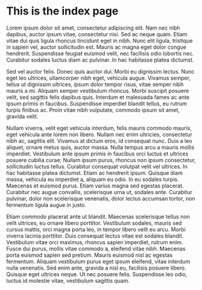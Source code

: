 # This is the index page

Lorem ipsum dolor sit amet, consectetur adipiscing elit. Nam nec nibh dapibus, auctor ipsum vitae, consectetur nisi. Sed ac neque quam. Etiam vitae dui quis ligula rhoncus tincidunt eget in nibh. Nunc elit ligula, tristique in sapien vel, auctor sollicitudin est. Mauris ac magna eget dolor congue hendrerit. Suspendisse feugiat euismod velit, nec facilisis odio lobortis nec. Curabitur sodales luctus diam ac pulvinar. In hac habitasse platea dictumst.

Sed vel auctor felis. Donec quis auctor dui. Morbi eu dignissim lectus. Nunc eget leo ultrices, ullamcorper nibh eget, vehicula augue. Vivamus semper, tellus ut dignissim ultrices, ipsum dolor tempor risus, vitae semper nibh mauris a mi. Aliquam semper vestibulum rhoncus. Morbi suscipit posuere velit, sed sagittis felis dapibus quis. Interdum et malesuada fames ac ante ipsum primis in faucibus. Suspendisse imperdiet blandit tellus, eu rutrum turpis finibus ac. Proin vitae nibh vulputate, commodo ipsum sit amet, gravida velit.

Nullam viverra, velit eget vehicula interdum, felis mauris commodo mauris, eget vehicula ante lorem non libero. Nullam nec enim ultricies, consectetur nibh ac, sagittis elit. Vivamus at dictum eros, id consequat nunc. Duis a leo aliquet, ornare metus quis, auctor massa. Nulla tempus arcu a mauris mollis imperdiet. Vestibulum ante ipsum primis in faucibus orci luctus et ultrices posuere cubilia curae; Nullam ipsum purus, rhoncus non ipsum consectetur, sollicitudin luctus tellus. Curabitur consequat volutpat velit vel ultrices. In hac habitasse platea dictumst. Etiam ac hendrerit ipsum. Quisque diam massa, vehicula eu imperdiet a, aliquam eu odio. In eu sodales turpis. Maecenas et euismod purus. Etiam varius magna sed egestas placerat. Curabitur nec augue convallis, scelerisque urna ut, sodales ante. Curabitur pulvinar, dolor non scelerisque venenatis, dolor lectus accumsan tortor, non fermentum ligula augue in justo.

Etiam commodo placerat ante ut blandit. Maecenas scelerisque tellus non velit ultrices, eu ornare libero porttitor. Vestibulum sodales, mauris sed cursus mattis, orci magna porta leo, in tempor libero velit eu arcu. Morbi viverra lacinia porttitor. Duis consequat lectus vitae est sodales blandit. Vestibulum vitae orci maximus, rhoncus sapien imperdiet, rutrum enim. Fusce dui purus, mollis vitae commodo a, eleifend vitae nibh. Maecenas porta euismod sapien sed pretium. Mauris euismod nisl ac egestas fermentum. Aliquam vestibulum purus eget ipsum eleifend, vitae interdum nulla venenatis. Sed enim ante, gravida a nisl eu, facilisis posuere libero. Quisque eget ultrices neque. Ut nec posuere felis. Suspendisse leo odio, luctus id molestie vitae, vestibulum sagittis quam.


